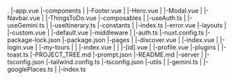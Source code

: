 .
 |-app.vue
 |-components
 | |-Footer.vue
 | |-Hero.vue
 | |-Modal.vue
 | |-Navbar.vue
 | |-ThingsToDo.vue
 |-composables
 | |-useAuth.ts
 | |-useGemini.ts
 | |-useItinerary.ts
 |-constants
 | |-index.ts
 |-error.vue
 |-layouts
 | |-custom.vue
 | |-default.vue
 |-middleware
 | |-auth.ts
 |-nuxt.config.ts
 |-package-lock.json
 |-package.json
 |-pages
 | |-discover.vue
 | |-index.vue
 | |-login.vue
 | |-my-tours
 | | |-index.vue
 | | |-[id].vue
 | |-profile.vue
 |-plugins
 | |-toast.ts
 |-PROJECT_TREE.md
 |-prompt.json
 |-README.md
 |-server
 | |-tsconfig.json
 |-tailwind.config.ts
 |-tsconfig.json
 |-utils
 | |-gemini.ts
 | |-googlePlaces.ts
 | |-index.ts
